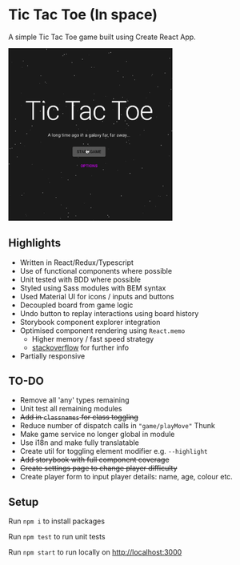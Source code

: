 # Tic Tac Toe (In space) 

A simple Tic Tac Toe game built using Create React App.

<img src="https://github.com/rndware/tic-tac-toe/blob/master/media/playing.gif" width="65%"/>

## Highlights

- Written in React/Redux/Typescript
- Use of functional components where possible
- Unit tested with BDD where possible
- Styled using Sass modules with BEM syntax
- Used Material UI for icons / inputs and buttons
- Decoupled board from game logic
- Undo button to replay interactions using board history
- Storybook component explorer integration
- Optimised component rendering using `React.memo`
    - Higher memory / fast speed strategy
    - [stackoverflow](https://stackoverflow.com/questions/53074551/when-should-you-not-use-react-memo) for further info
- Partially responsive

## TO-DO

- Remove all 'any' types remaining
- Unit test all remaining modules
- ~~Add in `classnames` for class toggling~~
- Reduce number of dispatch calls in `"game/playMove"` Thunk
- Make game service no longer global in module
- Use i18n and make fully translatable
- Create util for toggling element modifier e.g. `--highlight`
- ~~Add storybook with full component coverage~~
- ~~Create settings page to change player difficulty~~
- Create player form to input player details: name, age, colour etc.

## Setup 

Run `npm i` to install packages

Run `npm test` to run unit tests

Run `npm start` to run locally on [http://localhost:3000](http://localhost:3000)